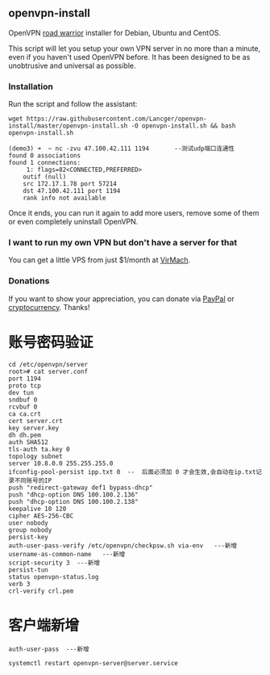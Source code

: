 ## openvpn-install
OpenVPN [road warrior](http://en.wikipedia.org/wiki/Road_warrior_%28computing%29) installer for Debian, Ubuntu and CentOS.

This script will let you setup your own VPN server in no more than a minute, even if you haven't used OpenVPN before. It has been designed to be as unobtrusive and universal as possible.

### Installation
Run the script and follow the assistant:

`wget https://raw.githubusercontent.com/Lancger/openvpn-install/master/openvpn-install.sh -O openvpn-install.sh && bash openvpn-install.sh`

```
(demo3) ➜  ~ nc -zvu 47.100.42.111 1194       --测试udp端口连通性
found 0 associations
found 1 connections:
     1:	flags=82<CONNECTED,PREFERRED>
	outif (null)
	src 172.17.1.78 port 57214
	dst 47.100.42.111 port 1194
	rank info not available
```

Once it ends, you can run it again to add more users, remove some of them or even completely uninstall OpenVPN.

### I want to run my own VPN but don't have a server for that
You can get a little VPS from just $1/month at [VirMach](https://billing.virmach.com/aff.php?aff=4109&url=billing.virmach.com/cart.php?gid=1).

### Donations

If you want to show your appreciation, you can donate via [PayPal](https://www.paypal.com/cgi-bin/webscr?cmd=_s-xclick&hosted_button_id=VBAYDL34Z7J6L) or [cryptocurrency](https://pastebin.com/raw/M2JJpQpC). Thanks!


# 账号密码验证
```
cd /etc/openvpn/server
root># cat server.conf
port 1194
proto tcp
dev tun
sndbuf 0
rcvbuf 0
ca ca.crt
cert server.crt
key server.key
dh dh.pem
auth SHA512
tls-auth ta.key 0
topology subnet
server 10.8.0.0 255.255.255.0
ifconfig-pool-persist ipp.txt 0  --  后面必须加 0 才会生效,会自动在ip.txt记录不同账号的IP
push "redirect-gateway def1 bypass-dhcp"
push "dhcp-option DNS 100.100.2.136"
push "dhcp-option DNS 100.100.2.138"
keepalive 10 120
cipher AES-256-CBC
user nobody
group nobody
persist-key
auth-user-pass-verify /etc/openvpn/checkpsw.sh via-env   ---新增
username-as-common-name   ---新增
script-security 3  ---新增
persist-tun
status openvpn-status.log
verb 3
crl-verify crl.pem
```

# 客户端新增
```
auth-user-pass  ---新增

systemctl restart openvpn-server@server.service
```
